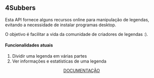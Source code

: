 ## 4Subbers

Esta API fornece alguns recursos online para manipulação de legendas,
evitando a necessidade de instalar programas desktop.

O objetivo é facilitar a vida da comunidade de criadores de legendas :).

#### Funcionalidades atuais
1. Dividir uma legenda em várias partes
2. Ver informações e estatísticas de uma legenda

<p align="center">
<a href="https://documenter.getpostman.com/view/1032829/S1TSYeSn?version=latest">DOCUMENTAÇÃO</a>
</p>